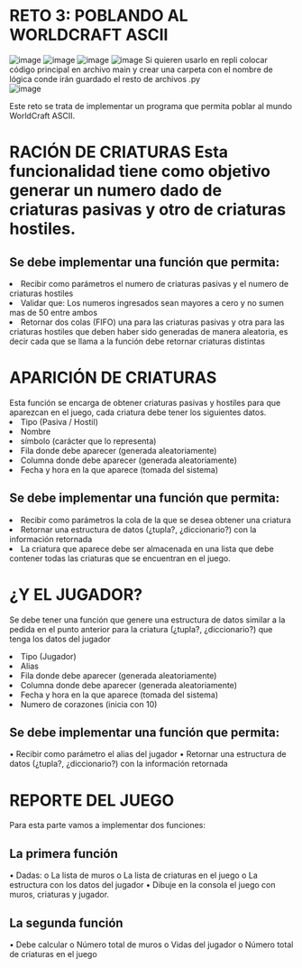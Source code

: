 # RETO 3: POBLANDO AL WORLDCRAFT ASCII
![image](https://user-images.githubusercontent.com/104838545/169629324-457d4f08-4323-4438-a8f1-2a867d1b59a3.png)
![image](https://user-images.githubusercontent.com/104838545/169629329-e3d6574a-6af7-4cb8-a21b-a4a2d3034d6a.png)
![image](https://user-images.githubusercontent.com/104838545/169629334-cb28e4e1-c81d-4169-afda-dcac9800abba.png)
![image](https://user-images.githubusercontent.com/104838545/169629343-6761f83a-e9a2-452d-b5f6-c76f4741ea1b.png)
Si quieren usarlo en repli colocar código principal en archivo main y crear una carpeta con el nombre de lógica conde irán guardado el resto de archivos .py <br>
![image](https://user-images.githubusercontent.com/104838545/169629612-98015990-3a07-4e38-a656-dcac2cf05726.png)



Este reto se trata de implementar un programa que permita poblar al mundo WorldCraft ASCII.
<h1>RACIÓN DE CRIATURAS</1>
Esta funcionalidad tiene como objetivo generar un numero dado de criaturas pasivas y otro de criaturas hostiles.
  
<h2>Se debe implementar una función que permita:</h2>
<lu>
  <li>Recibir como parámetros el numero de criaturas pasivas y el numero de criaturas hostiles
  <li>Validar que: Los numeros ingresados sean mayores a cero y no sumen mas de 50 entre ambos
  <li>Retornar dos colas (FIFO) una para las criaturas pasivas y otra para las criaturas hostiles que deben haber sido generadas de manera aleatoria, es decir cada que se llama a la función debe retornar criaturas distintas
<lu>
<h1>APARICIÓN DE CRIATURAS</h1>
Esta función se encarga de obtener criaturas pasivas y hostiles para que aparezcan en el juego, cada criatura debe tener los siguientes datos.
<lu>
<li>Tipo (Pasiva / Hostil)
<li>Nombre
<li>símbolo (carácter que lo representa)
<li>Fila donde debe aparecer (generada aleatoriamente)
<li>Columna donde debe aparecer (generada aleatoriamente)
<li>Fecha y hora en la que aparece (tomada del sistema)
  </lu>
<h2>Se debe implementar una función que permita:</h2>
<lu>
<li>Recibir como parámetros la cola de la que se desea obtener una criatura
<li>Retornar una estructura de datos (¿tupla?, ¿diccionario?) con la información retornada
<li>La criatura que aparece debe ser almacenada en una lista que debe contener todas las criaturas que se encuentran en el juego.
</lu>

<h1>¿Y EL JUGADOR?</h1>


Se debe tener una función que genere una estructura de datos similar a la pedida en el punto anterior para la criatura (¿tupla?,
¿diccionario?) que tenga los datos del jugador
<lu>
<li>Tipo (Jugador)
<li>Alias
<li>Fila donde debe aparecer (generada aleatoriamente)
<li>Columna donde debe aparecer (generada aleatoriamente)
<li>Fecha y hora en la que aparece (tomada del sistema)
<li>Numero de corazones (inicia con 10)
</lu>
  
  <h2>Se debe implementar una función que permita:</h2>
•	Recibir como parámetro el alias del jugador
•	Retornar una estructura de datos (¿tupla?, ¿diccionario?) con la información retornada


<h1>REPORTE DEL JUEGO</h1>


Para esta parte vamos a implementar dos funciones:
 <h2>La primera función</h2>
•	Dadas:
o	La lista de muros
o	La lista de criaturas en el juego
o	La estructura con los datos del jugador
•	Dibuje en la consola el juego con muros, criaturas y jugador.


<h2>La segunda función</h2>
•	Debe calcular
o	Número total de muros
o	Vidas del jugador
o	Número total de criaturas en el juego
